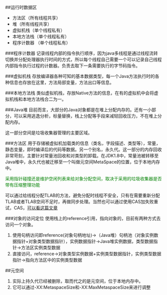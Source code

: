 ##运行时数据区
- 方法区（所有线程共享）
- 堆（所有线程共享）
- 虚拟机栈（单个线程私有）
- 本地方法栈（单个线程私有）
- 程序计数器 （单个线程私有）

###程序计数器
记录线程内部的指令执行顺序，因为java多线程是通过线程流转切换并分配处理器执行时间的方式，所以每个线程自己需要一个可以记录自己线程内部指令执行过程的计数器。负责去取下一条需要执行的字节码指令。

###虚拟机栈
存放编译器各种可知的基本数据类型，每一个Java方法执行时的各种信息也存放在这里，方法局部变量，方法出口等信息。

###本地方法栈
类似虚拟机栈，存放Native方法的信息，在有的虚拟机中会将虚拟机栈和本地方法栈合二为一。

###Java堆
目前而言，大部分的Java对象都是在堆上分配内存的。还有一小部分，可以采用逃逸分析，标量替换，栈上分配等手段来减轻回收压力，不在堆上分配内存。

这一部分空间是垃圾收集器管理的主要区域。

###方法区
用于存储被虚拟机加载类的信息（类名，字段描述、类型等），常量，静态变量，即时编译后的代码等数据。另一个别名，永久代。这一部分的内存回收非常苛刻，主要针对常量池回收和对类型的卸载。在JDK1.8中，常量池被转移至Java堆中，永久代也被迁移至一个叫做元空间MetaSpace的位置，位于本地内存中。

<font color=green>采用指针碰撞还是维护空闲列表来给对象分配空间，取决于采用的垃圾收集器是否带有压缩整理功能</font>

可以通过给线程分配TLAB的方法，避免分配时线程不安全，只有在需要重新分配TLAB或者TLAB空间不足时，再做同步处理。当然也可以通过使用CAS加失败重试，CAS，[可以看这篇文章](http://blog.csdn.net/hsuxu/article/details/9467651)

###对象的访问定位
使用栈上的reference引用，指向对象的，目前有两种方式去访问一个对象。

1. 使用句柄访问即reference(对象句柄地址)->（Java堆）句柄池（对象实例数据指针+对象类型数据指针），实例数据指针->Java堆实例数据，类型数据指针->方法区实例类型数据
2. 直接访问，reference->对象类型实例数据+实例类型数据指针，实例类型数据指针->指向方法区中的实例类型数据


##元空间
1. 实际上持久代已经被删除，取而代之的是元空间，位于本地内存中。
2. 它可以通过-XX:MetaspaceSize和-XX:MaxMetaspaceSize来进行调整